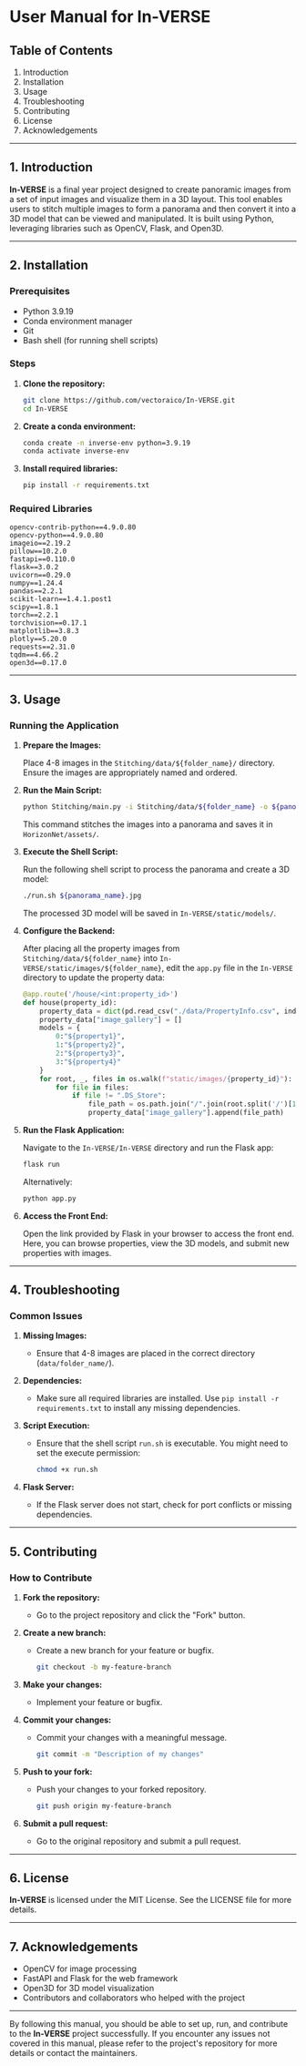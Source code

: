 # User Manual for In-VERSE

## Table of Contents
1. Introduction
2. Installation
3. Usage
4. Troubleshooting
5. Contributing
6. License
7. Acknowledgements

---

## 1. Introduction

**In-VERSE** is a final year project designed to create panoramic images from a set of input images and visualize them in a 3D layout. This tool enables users to stitch multiple images to form a panorama and then convert it into a 3D model that can be viewed and manipulated. It is built using Python, leveraging libraries such as OpenCV, Flask, and Open3D.

---

## 2. Installation

### Prerequisites
- Python 3.9.19
- Conda environment manager
- Git
- Bash shell (for running shell scripts)

### Steps

1. **Clone the repository:**
    ```bash
    git clone https://github.com/vectoraico/In-VERSE.git
    cd In-VERSE
    ```

2. **Create a conda environment:**
    ```bash
    conda create -n inverse-env python=3.9.19
    conda activate inverse-env
    ```

3. **Install required libraries:**
    ```bash
    pip install -r requirements.txt
    ```

### Required Libraries

```plaintext
opencv-contrib-python==4.9.0.80
opencv-python==4.9.0.80
imageio==2.19.2
pillow==10.2.0
fastapi==0.110.0
flask==3.0.2
uvicorn==0.29.0
numpy==1.24.4
pandas==2.2.1
scikit-learn==1.4.1.post1
scipy==1.8.1
torch==2.2.1
torchvision==0.17.1
matplotlib==3.8.3
plotly==5.20.0
requests==2.31.0
tqdm==4.66.2
open3d==0.17.0
```

---

## 3. Usage

### Running the Application

1. **Prepare the Images:**

   Place 4-8 images in the `Stitching/data/${folder_name}/` directory. Ensure the images are appropriately named and ordered.

2. **Run the Main Script:**

    ```bash
    python Stitching/main.py -i Stitching/data/${folder_name} -o ${panorama_name}
    ```

    This command stitches the images into a panorama and saves it in `HorizonNet/assets/`.

3. **Execute the Shell Script:**

    Run the following shell script to process the panorama and create a 3D model:

    ```bash
    ./run.sh ${panorama_name}.jpg
    ```

    The processed 3D model will be saved in `In-VERSE/static/models/`.

4. **Configure the Backend:**

    After placing all the property images from `Stitching/data/${folder_name}` into `In-VERSE/static/images/${folder_name}`, edit the `app.py` file in the `In-VERSE` directory to update the property data:

    ```python
    @app.route('/house/<int:property_id>')
    def house(property_id):
        property_data = dict(pd.read_csv("./data/PropertyInfo.csv", index_col="id").iloc[property_id])
        property_data["image_gallery"] = []
        models = {
            0:"${property1}",
            1:"${property2}",
            2:"${property3}",
            3:"${property4}"
        }
        for root, _, files in os.walk(f"static/images/{property_id}"):
            for file in files:
                if file != ".DS_Store":
                    file_path = os.path.join("/".join(root.split('/')[1:]), file)
                    property_data["image_gallery"].append(file_path)
    ```

5. **Run the Flask Application:**

    Navigate to the `In-VERSE/In-VERSE` directory and run the Flask app:

    ```bash
    flask run
    ```

    Alternatively:

    ```bash
    python app.py
    ```

6. **Access the Front End:**

    Open the link provided by Flask in your browser to access the front end. Here, you can browse properties, view the 3D models, and submit new properties with images.

---

## 4. Troubleshooting

### Common Issues

1. **Missing Images:**
    - Ensure that 4-8 images are placed in the correct directory (`data/folder_name/`).

2. **Dependencies:**
    - Make sure all required libraries are installed. Use `pip install -r requirements.txt` to install any missing dependencies.

3. **Script Execution:**
    - Ensure that the shell script `run.sh` is executable. You might need to set the execute permission:
      ```bash
      chmod +x run.sh
      ```

4. **Flask Server:**
    - If the Flask server does not start, check for port conflicts or missing dependencies.

---

## 5. Contributing

### How to Contribute

1. **Fork the repository:**
    - Go to the project repository and click the "Fork" button.

2. **Create a new branch:**
    - Create a new branch for your feature or bugfix.
      ```bash
      git checkout -b my-feature-branch
      ```

3. **Make your changes:**
    - Implement your feature or bugfix.

4. **Commit your changes:**
    - Commit your changes with a meaningful message.
      ```bash
      git commit -m "Description of my changes"
      ```

5. **Push to your fork:**
    - Push your changes to your forked repository.
      ```bash
      git push origin my-feature-branch
      ```

6. **Submit a pull request:**
    - Go to the original repository and submit a pull request.

---

## 6. License

**In-VERSE** is licensed under the MIT License. See the LICENSE file for more details.

---

## 7. Acknowledgements

- OpenCV for image processing
- FastAPI and Flask for the web framework
- Open3D for 3D model visualization
- Contributors and collaborators who helped with the project

---

By following this manual, you should be able to set up, run, and contribute to the **In-VERSE** project successfully. If you encounter any issues not covered in this manual, please refer to the project's repository for more details or contact the maintainers.


